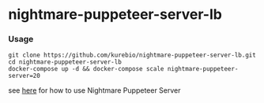 nightmare-puppeteer-server-lb
================


### Usage ###

    git clone https://github.com/kurebio/nightmare-puppeteer-server-lb.git
    cd nightmare-puppeteer-server-lb
    docker-compose up -d && docker-compose scale nightmare-puppeteer-server=20

see [here](https://github.com/kurebio/nightmare-puppeteer-server) for how to use Nightmare Puppeteer Server
